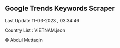 

## Google Trends Keywords Scraper 
 
Last Update 11-03-2023 , 03:34:46

Country List :
VIETNAM.json



© Abdul Muttaqin 
